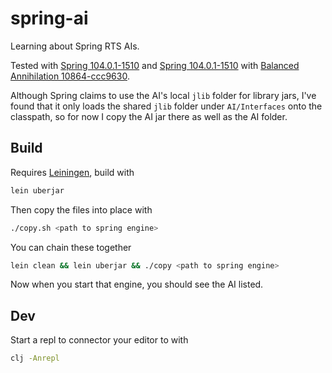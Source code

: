 # spring-ai

Learning about Spring RTS AIs.

Tested with [Spring 104.0.1-1510](https://springrts.com/dl/buildbot/default/maintenance/104.0.1-1510-g89bb8e3/) and [Spring 104.0.1-1510](https://springrts.com/dl/buildbot/default/maintenance/104.0.1-1510-g89bb8e3/) with [Balanced Annihilation 10864-ccc9630](https://github.com/Balanced-Annihilation/Balanced-Annihilation).

Although Spring claims to use the AI's local `jlib` folder for library jars, I've found that it only loads the shared `jlib` folder under `AI/Interfaces` onto the classpath, so for now I copy the AI jar there as well as the AI folder.

## Build

Requires [Leiningen](https://leiningen.org/), build with

```bash
lein uberjar
```

Then copy the files into place with

```bash
./copy.sh <path to spring engine>
```

You can chain these together

```bash
lein clean && lein uberjar && ./copy <path to spring engine>
```

Now when you start that engine, you should see the AI listed.

## Dev

Start a repl to connector your editor to with

```bash
clj -Anrepl
```
